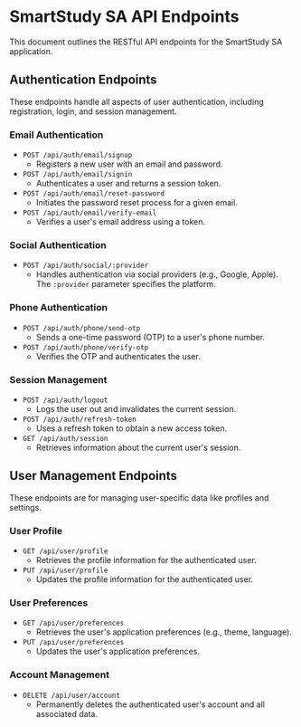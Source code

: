 # SmartStudy SA API Endpoints

This document outlines the RESTful API endpoints for the SmartStudy SA application.

## Authentication Endpoints

These endpoints handle all aspects of user authentication, including registration, login, and session management.

### Email Authentication
-   `POST /api/auth/email/signup`
    -   Registers a new user with an email and password.
-   `POST /api/auth/email/signin`
    -   Authenticates a user and returns a session token.
-   `POST /api/auth/email/reset-password`
    -   Initiates the password reset process for a given email.
-   `POST /api/auth/email/verify-email`
    -   Verifies a user's email address using a token.

### Social Authentication
-   `POST /api/auth/social/:provider`
    -   Handles authentication via social providers (e.g., Google, Apple). The `:provider` parameter specifies the platform.

### Phone Authentication
-   `POST /api/auth/phone/send-otp`
    -   Sends a one-time password (OTP) to a user's phone number.
-   `POST /api/auth/phone/verify-otp`
    -   Verifies the OTP and authenticates the user.

### Session Management
-   `POST /api/auth/logout`
    -   Logs the user out and invalidates the current session.
-   `POST /api/auth/refresh-token`
    -   Uses a refresh token to obtain a new access token.
-   `GET /api/auth/session`
    -   Retrieves information about the current user's session.

## User Management Endpoints

These endpoints are for managing user-specific data like profiles and settings.

### User Profile
-   `GET /api/user/profile`
    -   Retrieves the profile information for the authenticated user.
-   `PUT /api/user/profile`
    -   Updates the profile information for the authenticated user.

### User Preferences
-   `GET /api/user/preferences`
    -   Retrieves the user's application preferences (e.g., theme, language).
-   `PUT /api/user/preferences`
    -   Updates the user's application preferences.

### Account Management
-   `DELETE /api/user/account`
    -   Permanently deletes the authenticated user's account and all associated data.